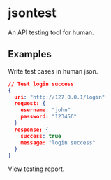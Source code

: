 # jsontest

An API testing tool for human.

## Examples

Write test cases in human json.

``` json
// Test login success
{
  uri: "http://127.0.0.1/login"
  request: {
    username: "john"
    password: "123456"
  }
  response: {
    success: true
    message: "login success"
  }
}
```

View testing report.

